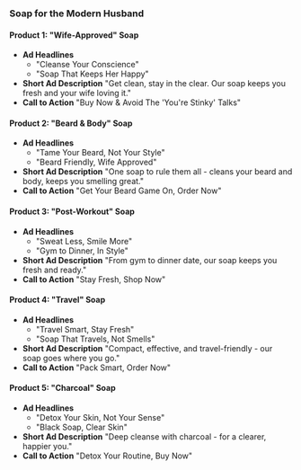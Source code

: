 ### Soap for the Modern Husband

#### Product 1: "Wife-Approved" Soap
- **Ad Headlines**
  - "Cleanse Your Conscience"
  - "Soap That Keeps Her Happy"
- **Short Ad Description**
  "Get clean, stay in the clear. Our soap keeps you fresh and your wife loving it."
- **Call to Action**
  "Buy Now & Avoid The 'You're Stinky' Talks"

#### Product 2: "Beard & Body" Soap
- **Ad Headlines**
  - "Tame Your Beard, Not Your Style"
  - "Beard Friendly, Wife Approved"
- **Short Ad Description**
  "One soap to rule them all - cleans your beard and body, keeps you smelling great."
- **Call to Action**
  "Get Your Beard Game On, Order Now"

#### Product 3: "Post-Workout" Soap
- **Ad Headlines**
  - "Sweat Less, Smile More"
  - "Gym to Dinner, In Style"
- **Short Ad Description**
  "From gym to dinner date, our soap keeps you fresh and ready."
- **Call to Action**
  "Stay Fresh, Shop Now"

#### Product 4: "Travel" Soap
- **Ad Headlines**
  - "Travel Smart, Stay Fresh"
  - "Soap That Travels, Not Smells"
- **Short Ad Description**
  "Compact, effective, and travel-friendly - our soap goes where you go."
- **Call to Action**
  "Pack Smart, Order Now"

#### Product 5: "Charcoal" Soap
- **Ad Headlines**
  - "Detox Your Skin, Not Your Sense"
  - "Black Soap, Clear Skin"
- **Short Ad Description**
  "Deep cleanse with charcoal - for a clearer, happier you."
- **Call to Action**
  "Detox Your Routine, Buy Now"